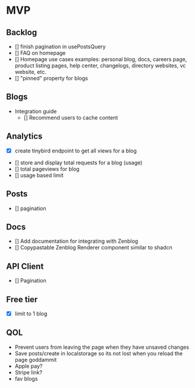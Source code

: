 # MVP

## Backlog

- [] finish pagination in usePostsQuery
- [] FAQ on homepage
- [] Homepage use cases examples: personal blog, docs, careers page, product listing pages, help center, changelogs, directory websites, vc website, etc.
- [] "pinned" property for blogs

## Blogs

- Integration guide
  - [] Recommend users to cache content

## Analytics

- [x] create tinybird endpoint to get all views for a blog
- [] store and display total requests for a blog (usage)
- [] total pageviews for blog
- [] usage based limit

## Posts

- [] pagination

## Docs

- [] Add documentation for integrating with Zenblog
- [] Copypastable Zenblog Renderer component similar to shadcn

## API Client

- [] Pagination

## Free tier

- [x] limit to 1 blog

## QOL

- Prevent users from leaving the page when they have unsaved changes
- Save posts/create in localstorage so its not lost when you reload the page goddammit
- Apple pay?
- Stripe link?
- fav blogs
